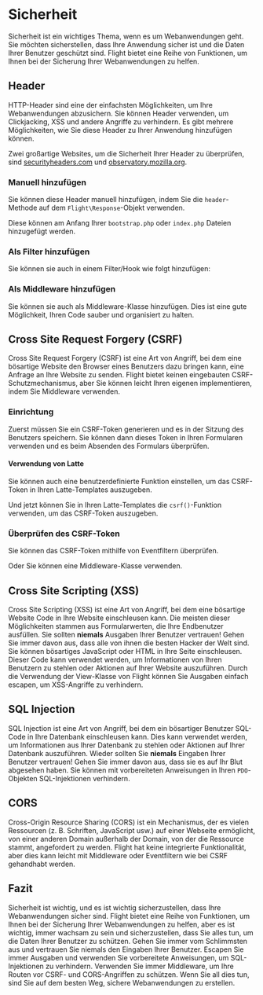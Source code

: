 # Sicherheit

Sicherheit ist ein wichtiges Thema, wenn es um Webanwendungen geht. Sie möchten sicherstellen, dass Ihre Anwendung sicher ist und die Daten Ihrer Benutzer geschützt sind. Flight bietet eine Reihe von Funktionen, um Ihnen bei der Sicherung Ihrer Webanwendungen zu helfen.

## Header

HTTP-Header sind eine der einfachsten Möglichkeiten, um Ihre Webanwendungen abzusichern. Sie können Header verwenden, um Clickjacking, XSS und andere Angriffe zu verhindern. Es gibt mehrere Möglichkeiten, wie Sie diese Header zu Ihrer Anwendung hinzufügen können.

Zwei großartige Websites, um die Sicherheit Ihrer Header zu überprüfen, sind [securityheaders.com](https://securityheaders.com/) und [observatory.mozilla.org](https://observatory.mozilla.org/).

### Manuell hinzufügen

Sie können diese Header manuell hinzufügen, indem Sie die `header`-Methode auf dem `Flight\Response`-Objekt verwenden.

Diese können am Anfang Ihrer `bootstrap.php` oder `index.php` Dateien hinzugefügt werden.

### Als Filter hinzufügen

Sie können sie auch in einem Filter/Hook wie folgt hinzufügen:

### Als Middleware hinzufügen

Sie können sie auch als Middleware-Klasse hinzufügen. Dies ist eine gute Möglichkeit, Ihren Code sauber und organisiert zu halten.

## Cross Site Request Forgery (CSRF)

Cross Site Request Forgery (CSRF) ist eine Art von Angriff, bei dem eine bösartige Website den Browser eines Benutzers dazu bringen kann, eine Anfrage an Ihre Website zu senden. Flight bietet keinen eingebauten CSRF-Schutzmechanismus, aber Sie können leicht Ihren eigenen implementieren, indem Sie Middleware verwenden.

### Einrichtung

Zuerst müssen Sie ein CSRF-Token generieren und es in der Sitzung des Benutzers speichern. Sie können dann dieses Token in Ihren Formularen verwenden und es beim Absenden des Formulars überprüfen.

#### Verwendung von Latte

Sie können auch eine benutzerdefinierte Funktion einstellen, um das CSRF-Token in Ihren Latte-Templates auszugeben.

Und jetzt können Sie in Ihren Latte-Templates die `csrf()`-Funktion verwenden, um das CSRF-Token auszugeben.

### Überprüfen des CSRF-Token

Sie können das CSRF-Token mithilfe von Eventfiltern überprüfen.

Oder Sie können eine Middleware-Klasse verwenden.

## Cross Site Scripting (XSS)

Cross Site Scripting (XSS) ist eine Art von Angriff, bei dem eine bösartige Website Code in Ihre Website einschleusen kann. Die meisten dieser Möglichkeiten stammen aus Formularwerten, die Ihre Endbenutzer ausfüllen. Sie sollten **niemals** Ausgaben Ihrer Benutzer vertrauen! Gehen Sie immer davon aus, dass alle von ihnen die besten Hacker der Welt sind. Sie können bösartiges JavaScript oder HTML in Ihre Seite einschleusen. Dieser Code kann verwendet werden, um Informationen von Ihren Benutzern zu stehlen oder Aktionen auf Ihrer Website auszuführen. Durch die Verwendung der View-Klasse von Flight können Sie Ausgaben einfach escapen, um XSS-Angriffe zu verhindern.

## SQL Injection

SQL Injection ist eine Art von Angriff, bei dem ein bösartiger Benutzer SQL-Code in Ihre Datenbank einschleusen kann. Dies kann verwendet werden, um Informationen aus Ihrer Datenbank zu stehlen oder Aktionen auf Ihrer Datenbank auszuführen. Wieder sollten Sie **niemals** Eingaben Ihrer Benutzer vertrauen! Gehen Sie immer davon aus, dass sie es auf Ihr Blut abgesehen haben. Sie können mit vorbereiteten Anweisungen in Ihren `PDO`-Objekten SQL-Injektionen verhindern.

## CORS

Cross-Origin Resource Sharing (CORS) ist ein Mechanismus, der es vielen Ressourcen (z. B. Schriften, JavaScript usw.) auf einer Webseite ermöglicht, von einer anderen Domain außerhalb der Domain, von der die Ressource stammt, angefordert zu werden. Flight hat keine integrierte Funktionalität, aber dies kann leicht mit Middleware oder Eventfiltern wie bei CSRF gehandhabt werden.

## Fazit

Sicherheit ist wichtig, und es ist wichtig sicherzustellen, dass Ihre Webanwendungen sicher sind. Flight bietet eine Reihe von Funktionen, um Ihnen bei der Sicherung Ihrer Webanwendungen zu helfen, aber es ist wichtig, immer wachsam zu sein und sicherzustellen, dass Sie alles tun, um die Daten Ihrer Benutzer zu schützen. Gehen Sie immer vom Schlimmsten aus und vertrauen Sie niemals den Eingaben Ihrer Benutzer. Escapen Sie immer Ausgaben und verwenden Sie vorbereitete Anweisungen, um SQL-Injektionen zu verhindern. Verwenden Sie immer Middleware, um Ihre Routen vor CSRF- und CORS-Angriffen zu schützen. Wenn Sie all dies tun, sind Sie auf dem besten Weg, sichere Webanwendungen zu erstellen.